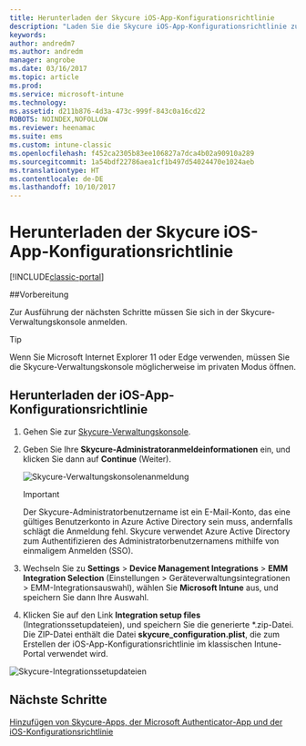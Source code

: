 ```yaml
---
title: Herunterladen der Skycure iOS-App-Konfigurationsrichtlinie
description: "Laden Sie die Skycure iOS-App-Konfigurationsrichtlinie zur Verwendung mit der für Endbenutzer bereitgestellten Skycure iOS-App herunter."
keywords: 
author: andredm7
ms.author: andredm
manager: angrobe
ms.date: 03/16/2017
ms.topic: article
ms.prod: 
ms.service: microsoft-intune
ms.technology: 
ms.assetid: d211b876-4d3a-473c-999f-843c0a16cd22
ROBOTS: NOINDEX,NOFOLLOW
ms.reviewer: heenamac
ms.suite: ems
ms.custom: intune-classic
ms.openlocfilehash: f452ca2305b83ee106827a7dca4b02a90910a289
ms.sourcegitcommit: 1a54bdf22786aea1cf1b497d54024470e1024aeb
ms.translationtype: HT
ms.contentlocale: de-DE
ms.lasthandoff: 10/10/2017
---
```

# <a name="download-skycure-ios-app-configuration-policy"></a>Herunterladen der Skycure iOS-App-Konfigurationsrichtlinie

[!INCLUDE[classic-portal](../includes/classic-portal.md)]

##<a name="before-you-begin"></a>Vorbereitung

Zur Ausführung der nächsten Schritte müssen Sie sich in der Skycure-Verwaltungskonsole anmelden.

> [!TIP] 
> Wenn Sie Microsoft Internet Explorer 11 oder Edge verwenden, müssen Sie die Skycure-Verwaltungskonsole möglicherweise im privaten Modus öffnen.

## <a name="to-download-the-ios-app-configuration-policy"></a>Herunterladen der iOS-App-Konfigurationsrichtlinie

1.  Gehen Sie zur [Skycure-Verwaltungskonsole](https://aad.skycure.com).

2.  Geben Sie Ihre **Skycure-Administratoranmeldeinformationen** ein, und klicken Sie dann auf **Continue** (Weiter).

    ![Skycure-Verwaltungskonsolenanmeldung](../media/mtp/skycure-ios-app-1.png)

    > [!IMPORTANT] 
    > Der Skycure-Administratorbenutzername ist ein E-Mail-Konto, das eine gültiges Benutzerkonto in Azure Active Directory sein muss, andernfalls schlägt die Anmeldung fehl. Skycure verwendet Azure Active Directory zum Authentifizieren des Administratorbenutzernamens mithilfe von einmaligem Anmelden (SSO).

3.  Wechseln Sie zu **Settings** &gt; **Device Management Integrations** &gt; **EMM Integration Selection** (Einstellungen > Geräteverwaltungsintegrationen > EMM-Integrationsauswahl), wählen Sie **Microsoft Intune** aus, und speichern Sie dann Ihre Auswahl.

2.  Klicken Sie auf den Link **Integration setup files** (Integrationssetupdateien), und speichern Sie die generierte \*.zip-Datei. Die ZIP-Datei enthält die Datei **skycure\_configuration.plist**, die zum Erstellen der iOS-App-Konfigurationsrichtlinie im klassischen Intune-Portal verwendet wird.

![Skycure-Integrationssetupdateien](../media/mtp/skycure-ios-app-2.png)

## <a name="next-steps"></a>Nächste Schritte

[Hinzufügen von Skycure-Apps, der Microsoft Authenticator-App und der iOS-Konfigurationsrichtlinie](/intune-classic/deploy-use/add-skycure-apps-microsoft-authenticator-and-ios-app-configuration-policy)

